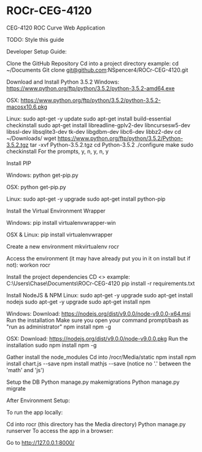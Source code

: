 # ROCr-CEG-4120
CEG-4120 ROC Curve Web Application

TODO: Style this guide

Developer Setup Guide:

Clone the GitHub Repository
Cd into a project directory example: cd ~/Documents
Git clone git@github.com:NSpencer4/ROCr-CEG-4120.git

Download and Install Python 3.5.2
Windows: 
https://www.python.org/ftp/python/3.5.2/python-3.5.2-amd64.exe

OSX: 
https://www.python.org/ftp/python/3.5.2/python-3.5.2-macosx10.6.pkg

Linux: 
sudo apt-get -y update
sudo apt-get install build-essential checkinstall
sudo apt-get install libreadline-gplv2-dev libncursesw5-dev libssl-dev libsqlite3-dev tk-dev libgdbm-dev libc6-dev libbz2-dev
cd ~/Downloads/
wget https://www.python.org/ftp/python/3.5.2/Python-3.5.2.tgz
tar -xvf Python-3.5.2.tgz
cd Python-3.5.2
./configure
make
sudo checkinstall
For the prompts, y, n, y, n, y

Install PIP

Windows:
python get-pip.py

OSX:
python get-pip.py

Linux:
sudo apt-get -y upgrade
sudo apt-get install python-pip

Install the Virtual Environment Wrapper

Windows:
pip install virtualenvwrapper-win

OSX & Linux:
pip install virtualenvwrapper

Create a new environment
mkvirtualenv rocr

Access the environment (it may have already put you in it on install but if not):
workon rocr

Install the project dependencies
CD <<project root>> example: C:\Users\Chase\Documents\ROCr-CEG-4120
pip install -r requirements.txt

Install NodeJS & NPM
Linux:
sudo apt-get -y upgrade
sudo apt-get install nodejs
sudo apt-get -y upgrade
sudo apt-get install npm

Windows:
Download: https://nodejs.org/dist/v9.0.0/node-v9.0.0-x64.msi
Run the installation
Make sure you open your command prompt/bash as "run as administrator"
npm install npm -g

OSX:
Download: https://nodejs.org/dist/v9.0.0/node-v9.0.0.pkg
Run the installation
sudo npm install npm -g

Gather install the node_modules
Cd into /rocr/Media/static
npm install
npm install chart.js --save
npm install mathjs --save
(notice no '.' between the 'math' and 'js')


Setup the DB
Python manage.py makemigrations
Python manage.py migrate

After Environment Setup:

To run the app locally:

Cd into rocr (this directory has the Media directory)
Python manage.py runserver
To access the app in a browser:

Go to http://127.0.0.1:8000/
